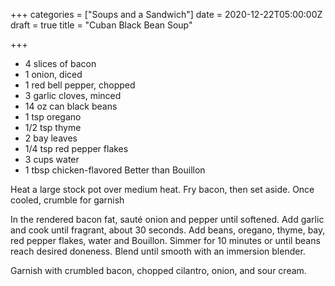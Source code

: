 +++
categories = ["Soups and a Sandwich"]
date = 2020-12-22T05:00:00Z
draft = true
title = "Cuban Black Bean Soup"

+++
* 4 slices of bacon
* 1 onion, diced 
* 1 red bell pepper, chopped
* 3 garlic cloves, minced
* 14 oz can black beans
* 1 tsp oregano
* 1/2 tsp thyme
* 2 bay leaves
* 1/4 tsp red pepper flakes
* 3 cups water
* 1 tbsp chicken-flavored Better than Bouillon

Heat a large stock pot over medium heat. Fry bacon, then set aside. Once cooled, crumble for garnish 

In the rendered bacon fat, sauté onion and pepper until softened. Add garlic and cook until fragrant, about 30 seconds. Add beans, oregano, thyme, bay, red pepper flakes, water and Bouillon. Simmer for 10 minutes or until beans reach desired doneness. Blend until smooth with an immersion blender. 

Garnish with crumbled bacon, chopped cilantro, onion, and sour cream.
